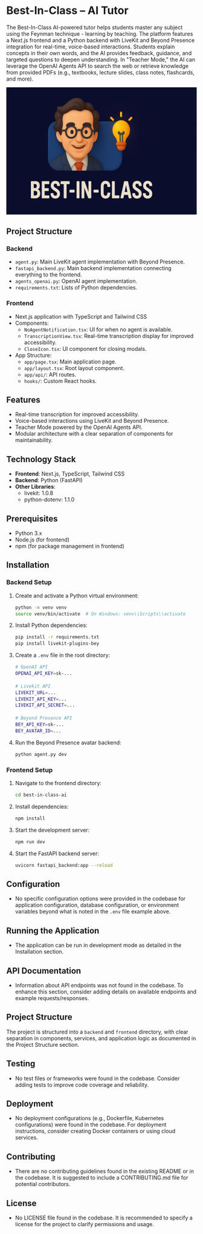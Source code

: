 # Best-In-Class – AI Tutor

The Best-In-Class AI-powered tutor helps students master any subject using the Feynman technique - learning by teaching. The platform features a Next.js frontend and a Python backend with LiveKit and Beyond Presence integration for real-time, voice-based interactions. Students explain concepts in their own words, and the AI provides feedback, guidance, and targeted questions to deepen understanding. In "Teacher Mode," the AI can leverage the OpenAI Agents API to search the web or retrieve knowledge from provided PDFs (e.g., textbooks, lecture slides, class notes, flashcards, and more).

![Best-In-Class - AI Tutor Screenshot](./best_in_class_ai_feynman.png)

## Project Structure

### Backend
- `agent.py`: Main LiveKit agent implementation with Beyond Presence.
- `fastapi_backend.py`: Main backend implementation connecting everything to the frontend.
- `agents_openai.py`: OpenAI agent implementation.
- `requirements.txt`: Lists of Python dependencies.

### Frontend
- Next.js application with TypeScript and Tailwind CSS
- Components:
  - `NoAgentNotification.tsx`: UI for when no agent is available.
  - `TranscriptionView.tsx`: Real-time transcription display for improved accessibility.
  - `CloseIcon.tsx`: UI component for closing modals.
- App Structure:
  - `app/page.tsx`: Main application page.
  - `app/layout.tsx`: Root layout component.
  - `app/api/`: API routes.
  - `hooks/`: Custom React hooks.

## Features
- Real-time transcription for improved accessibility.
- Voice-based interactions using LiveKit and Beyond Presence.
- Teacher Mode powered by the OpenAI Agents API.
- Modular architecture with a clear separation of components for maintainability.

## Technology Stack
- **Frontend**: Next.js, TypeScript, Tailwind CSS
- **Backend**: Python (FastAPI)
- **Other Libraries**:
  - livekit: 1.0.8
  - python-dotenv: 1.1.0

## Prerequisites
- Python 3.x
- Node.js (for frontend)
- npm (for package management in frontend)

## Installation

### Backend Setup
1. Create and activate a Python virtual environment:
    ```bash
    python -m venv venv
    source venv/bin/activate  # On Windows: venv\\Scripts\\activate
    ```

2. Install Python dependencies:
    ```bash
    pip install -r requirements.txt
    pip install livekit-plugins-bey
    ```

3. Create a `.env` file in the root directory:
    ```bash
    # OpenAI API  
    OPENAI_API_KEY=sk-...

    # Livekit API  
    LIVEKIT_URL=...
    LIVEKIT_API_KEY=...
    LIVEKIT_API_SECRET=...

    # Beyond Presence API
    BEY_API_KEY=sk-...
    BEY_AVATAR_ID=...
    ```

4. Run the Beyond Presence avatar backend:
    ```bash
    python agent.py dev
    ```

### Frontend Setup
1. Navigate to the frontend directory:
    ```bash
    cd best-in-class-ai
    ```

2. Install dependencies:
    ```bash
    npm install
    ```

3. Start the development server:
    ```bash
    npm run dev
    ```

4. Start the FastAPI backend server:
    ```bash
    uvicorn fastapi_backend:app --reload
    ```

## Configuration
- No specific configuration options were provided in the codebase for application configuration, database configuration, or environment variables beyond what is noted in the `.env` file example above.

## Running the Application
- The application can be run in development mode as detailed in the Installation section.

## API Documentation
- Information about API endpoints was not found in the codebase. To enhance this section, consider adding details on available endpoints and example requests/responses.

## Project Structure
The project is structured into a `backend` and `frontend` directory, with clear separation in components, services, and application logic as documented in the Project Structure section.

## Testing
- No test files or frameworks were found in the codebase. Consider adding tests to improve code coverage and reliability.

## Deployment
- No deployment configurations (e.g., Dockerfile, Kubernetes configurations) were found in the codebase. For deployment instructions, consider creating Docker containers or using cloud services.

## Contributing
- There are no contributing guidelines found in the existing README or in the codebase. It is suggested to include a CONTRIBUTING.md file for potential contributors.

## License
- No LICENSE file found in the codebase. It is recommended to specify a license for the project to clarify permissions and usage.
